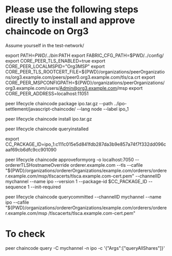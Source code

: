 # Please use the following steps directly to install and approve chaincode on Org3

Assume yourself in the test-network/

export PATH=${PWD}/../bin:$PATH
export FABRIC_CFG_PATH=$PWD/../config/
export CORE_PEER_TLS_ENABLED=true
export CORE_PEER_LOCALMSPID="Org3MSP"
export CORE_PEER_TLS_ROOTCERT_FILE=${PWD}/organizations/peerOrganizations/org3.example.com/peers/peer0.org3.example.com/tls/ca.crt
export CORE_PEER_MSPCONFIGPATH=${PWD}/organizations/peerOrganizations/org3.example.com/users/Admin@org3.example.com/msp
export CORE_PEER_ADDRESS=localhost:11051


peer lifecycle chaincode package ipo.tar.gz --path ../ipo-settlement/javascript-chaincode/ --lang node  --label ipo_1

peer lifecycle chaincode install ipo.tar.gz

peer lifecycle chaincode queryinstalled

export CC_PACKAGE_ID=ipo_1:c111c015e5d841fdb287da3b9e857a74f7f332dd096caaf69cb6dfc9cc901090

peer lifecycle chaincode approveformyorg -o localhost:7050 --ordererTLSHostnameOverride orderer.example.com --tls --cafile "${PWD}/organizations/ordererOrganizations/example.com/orderers/orderer.example.com/msp/tlscacerts/tlsca.example.com-cert.pem" --channelID mychannel --name ipo --version 1 --package-id $CC_PACKAGE_ID --sequence 1 --init-required

peer lifecycle chaincode querycommitted --channelID mychannel --name ipo --cafile "${PWD}/organizations/ordererOrganizations/example.com/orderers/orderer.example.com/msp
/tlscacerts/tlsca.example.com-cert.pem"

# To check

peer chaincode query -C mychannel -n ipo -c '{"Args":["queryAllShares"]}'